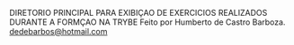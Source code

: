 DIRETORIO PRINCIPAL PARA EXIBIÇAO DE EXERCICIOS REALIZADOS DURANTE A FORMÇAO NA TRYBE
Feito por Humberto de Castro Barboza.
dedebarbos@hotmail.com
